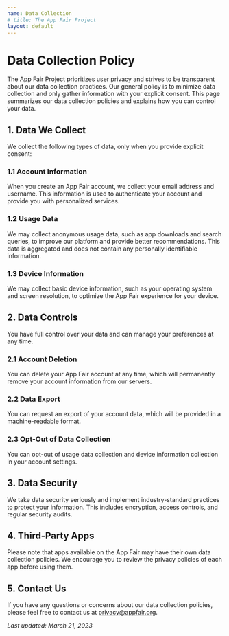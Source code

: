 ```yaml
---
name: Data Collection
# title: The App Fair Project
layout: default
---
```


# Data Collection Policy

The App Fair Project prioritizes user privacy and strives to be transparent about our data collection practices. Our general policy is to minimize data collection and only gather information with your explicit consent. This page summarizes our data collection policies and explains how you can control your data.

## 1. Data We Collect

We collect the following types of data, only when you provide explicit consent:

### 1.1 Account Information

When you create an App Fair account, we collect your email address and username. This information is used to authenticate your account and provide you with personalized services.

### 1.2 Usage Data

We may collect anonymous usage data, such as app downloads and search queries, to improve our platform and provide better recommendations. This data is aggregated and does not contain any personally identifiable information.

### 1.3 Device Information

We may collect basic device information, such as your operating system and screen resolution, to optimize the App Fair experience for your device.

## 2. Data Controls

You have full control over your data and can manage your preferences at any time.

### 2.1 Account Deletion

You can delete your App Fair account at any time, which will permanently remove your account information from our servers.

### 2.2 Data Export

You can request an export of your account data, which will be provided in a machine-readable format.

### 2.3 Opt-Out of Data Collection

You can opt-out of usage data collection and device information collection in your account settings.

## 3. Data Security

We take data security seriously and implement industry-standard practices to protect your information. This includes encryption, access controls, and regular security audits.

## 4. Third-Party Apps

Please note that apps available on the App Fair may have their own data collection policies. We encourage you to review the privacy policies of each app before using them.

## 5. Contact Us

If you have any questions or concerns about our data collection policies, please feel free to contact us at [privacy@appfair.org](mailto:privacy@appfair.org).


*Last updated: March 21, 2023*

